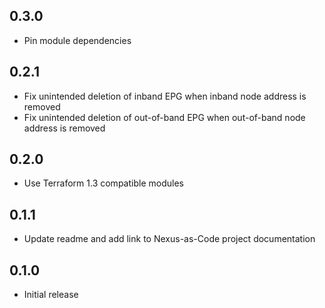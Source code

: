 ## 0.3.0

- Pin module dependencies

## 0.2.1

- Fix unintended deletion of inband EPG when inband node address is removed
- Fix unintended deletion of out-of-band EPG when out-of-band node address is removed

## 0.2.0

- Use Terraform 1.3 compatible modules

## 0.1.1

- Update readme and add link to Nexus-as-Code project documentation

## 0.1.0

- Initial release
